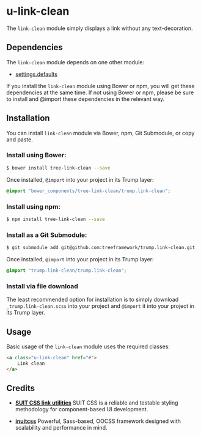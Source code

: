 # u-link-clean

The `link-clean` module simply displays a link without any text-decoration.

## Dependencies

The `link-clean` module depends on one other module:

* [settings.defaults](https://github.com/treeframework/settings.defaults)

If you install the `link-clean` module using Bower or npm, you will get these
dependencies at the same time. If not using Bower or npm, please be sure to
install and @import these dependencies in the relevant way.

## Installation

You can install `link-clean` module via Bower, npm, Git Submodule, or copy and
paste.

### Install using Bower:

```sh
$ bower install tree-link-clean --save
```

Once installed, `@import` into your project in its Trump layer:

```scss
@import "bower_components/tree-link-clean/trump.link-clean";
```

### Install using npm:

```sh
$ npm install tree-link-clean --save
```

### Install as a Git Submodule:

```sh
$ git submodule add git@github.com:treeframework/trump.link-clean.git
```

Once installed, `@import` into your project in its Trump layer:

```scss
@import "trump.link-clean/trump.link-clean";
```

### Install via file download

The least recommended option for installation is to simply download
`_trump.link-clean.scss` into your project and `@import` it into your
project in its Trump layer.

## Usage

Basic usage of the `link-clean` module uses the required classes:

```html
<a class="u-link-clean" href="#">
    Link clean
</a>
```

## Credits

* **[SUIT CSS link utilities](https://github.com/suitcss/utils-link/)** SUIT
CSS is a reliable and testable styling methodology for component-based UI
development.

* **[inuitcss](https://github.com/inuitcss)** Powerful, Sass-based, OOCSS
framework designed with scalability and performance in mind.

